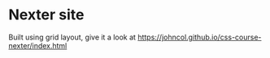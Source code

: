 # Nexter site

Built using grid layout, give it a look at https://johncol.github.io/css-course-nexter/index.html
